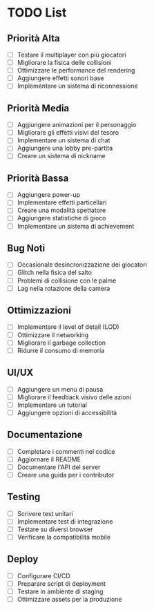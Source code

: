 # TODO List

## Priorità Alta
- [ ] Testare il multiplayer con più giocatori
- [ ] Migliorare la fisica delle collisioni
- [ ] Ottimizzare le performance del rendering
- [ ] Aggiungere effetti sonori base
- [ ] Implementare un sistema di riconnessione

## Priorità Media
- [ ] Aggiungere animazioni per il personaggio
- [ ] Migliorare gli effetti visivi del tesoro
- [ ] Implementare un sistema di chat
- [ ] Aggiungere una lobby pre-partita
- [ ] Creare un sistema di nickname

## Priorità Bassa
- [ ] Aggiungere power-up
- [ ] Implementare effetti particellari
- [ ] Creare una modalità spettatore
- [ ] Aggiungere statistiche di gioco
- [ ] Implementare un sistema di achievement

## Bug Noti
- [ ] Occasionale desincronizzazione dei giocatori
- [ ] Glitch nella fisica del salto
- [ ] Problemi di collisione con le palme
- [ ] Lag nella rotazione della camera

## Ottimizzazioni
- [ ] Implementare il level of detail (LOD)
- [ ] Ottimizzare il networking
- [ ] Migliorare il garbage collection
- [ ] Ridurre il consumo di memoria

## UI/UX
- [ ] Aggiungere un menu di pausa
- [ ] Migliorare il feedback visivo delle azioni
- [ ] Implementare un tutorial
- [ ] Aggiungere opzioni di accessibilità

## Documentazione
- [ ] Completare i commenti nel codice
- [ ] Aggiornare il README
- [ ] Documentare l'API del server
- [ ] Creare una guida per i contributor

## Testing
- [ ] Scrivere test unitari
- [ ] Implementare test di integrazione
- [ ] Testare su diversi browser
- [ ] Verificare la compatibilità mobile

## Deploy
- [ ] Configurare CI/CD
- [ ] Preparare script di deployment
- [ ] Testare in ambiente di staging
- [ ] Ottimizzare assets per la produzione 